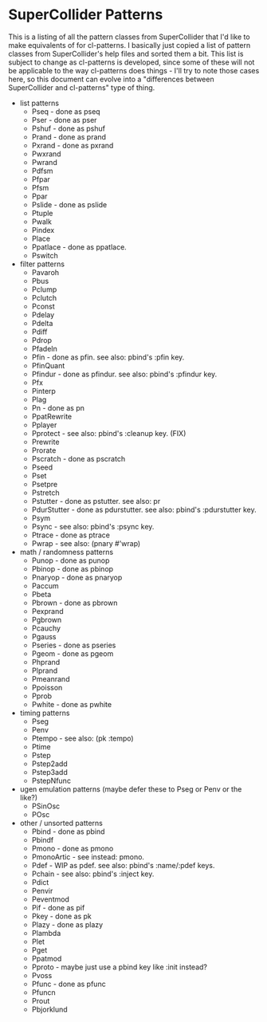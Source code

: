 # SuperCollider Patterns

This is a listing of all the pattern classes from SuperCollider that I'd like to make equivalents of for cl-patterns. I basically just copied a list of pattern classes from SuperCollider's help files and sorted them a bit. This list is subject to change as cl-patterns is developed, since some of these will not be applicable to the way cl-patterns does things - I'll try to note those cases here, so this document can evolve into a "differences between SuperCollider and cl-patterns" type of thing.

* list patterns
  * Pseq - done as pseq
  * Pser - done as pser
  * Pshuf - done as pshuf
  * Prand - done as prand
  * Pxrand - done as pxrand
  * Pwxrand
  * Pwrand
  * Pdfsm
  * Pfpar
  * Pfsm
  * Ppar
  * Pslide - done as pslide
  * Ptuple
  * Pwalk
  * Pindex
  * Place
  * Ppatlace - done as ppatlace.
  * Pswitch
* filter patterns
  * Pavaroh
  * Pbus
  * Pclump
  * Pclutch
  * Pconst
  * Pdelay
  * Pdelta
  * Pdiff
  * Pdrop
  * PfadeIn
  * Pfin - done as pfin. see also: pbind's :pfin key.
  * PfinQuant
  * Pfindur - done as pfindur. see also: pbind's :pfindur key.
  * Pfx
  * Pinterp
  * Plag
  * Pn - done as pn
  * PpatRewrite
  * Pplayer
  * Pprotect - see also: pbind's :cleanup key. (FIX)
  * Prewrite
  * Prorate
  * Pscratch - done as pscratch
  * Pseed
  * Pset
  * Psetpre
  * Pstretch
  * Pstutter - done as pstutter. see also: pr
  * PdurStutter - done as pdurstutter. see also: pbind's :pdurstutter key.
  * Psym
  * Psync - see also: pbind's :psync key.
  * Ptrace - done as ptrace
  * Pwrap - see also: (pnary #'wrap)
* math / randomness patterns
  * Punop - done as punop
  * Pbinop - done as pbinop
  * Pnaryop - done as pnaryop
  * Paccum
  * Pbeta
  * Pbrown - done as pbrown
  * Pexprand
  * Pgbrown
  * Pcauchy
  * Pgauss
  * Pseries - done as pseries
  * Pgeom - done as pgeom
  * Phprand
  * Plprand
  * Pmeanrand
  * Ppoisson
  * Pprob
  * Pwhite - done as pwhite
* timing patterns
  * Pseg
  * Penv
  * Ptempo - see also: (pk :tempo)
  * Ptime
  * Pstep
  * Pstep2add
  * Pstep3add
  * PstepNfunc
* ugen emulation patterns (maybe defer these to Pseg or Penv or the like?)
  * PSinOsc
  * POsc
* other / unsorted patterns
  * Pbind - done as pbind
  * Pbindf
  * Pmono - done as pmono
  * PmonoArtic - see instead: pmono.
  * Pdef - WIP as pdef. see also: pbind's :name/:pdef keys.
  * Pchain - see also: pbind's :inject key.
  * Pdict
  * Penvir
  * Peventmod
  * Pif - done as pif
  * Pkey - done as pk
  * Plazy - done as plazy
  * Plambda
  * Plet
  * Pget
  * Ppatmod
  * Pproto - maybe just use a pbind key like :init instead?
  * Pvoss
  * Pfunc - done as pfunc
  * Pfuncn
  * Prout
  * Pbjorklund
